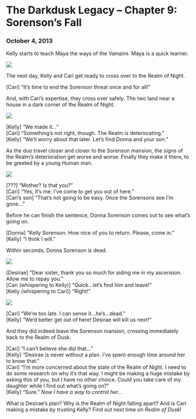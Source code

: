 # The Darkdusk Legacy – Chapter 9: Sorenson’s Fall
### October 4, 2013

Kelly starts to teach Maya the ways of the Vampire. Maya is a quick learner.

<img src="/assets/images/gamepics/darkdusk/gen1/chapter9/Maya learns how to talk.png">

The next day, Kelly and Cari get ready to cross over to the Realm of Night.

[Cari] “It’s time to end the Sorenson threat once and for all!”

And, with Cari’s expertise, they cross over safely. The two land near a house in a dark corner of the Realm of Night.

<img src="/assets/images/gamepics/darkdusk/gen1/chapter9/A safe landing.png">

[Kelly] “We made it…”  
[Cari] “Something’s not right, though. The Realm is deteriorating.”  
[Kelly] “We’ll worry about that later. Let’s find Donna and your son.”

As the duo travel closer and closer to the Sorenson mansion, the signs of the Realm’s deterioration get worse and worse. Finally they make it there, to be greeted by a young Human man.

<img src="/assets/images/gamepics/darkdusk/gen1/chapter9/Cari's son.png">

[???] “Mother? Is that you?”  
[Cari] “Yes, it’s me. I’ve come to get you out of here.”  
[Cari’s son] “That’s not going to be easy. Once the Sorensons see I’m gone…”

Before he can finish the sentence, Donna Sorenson comes out to see what’s going on.

[Donna] “Kelly Sorenson. How nice of you to return. Please, come in.”  
[Kelly] “I think I will.”

Within seconds, Donna Sorenson is dead.

<img src="/assets/images/gamepics/darkdusk/gen1/chapter9/Donna's death.png">

[Desirae] “Dear sister, thank you so much for aiding me in my ascension. Allow me to repay you.”  
[Cari (whispering to Kelly)] “Quick…let’s find him and leave!”  
[Kelly (whispering to Cari)] “Right!”

<img src="/assets/images/gamepics/darkdusk/gen1/chapter9/A second death.png">

[Cari] “We’re too late. I can sense it…he’s…dead.”  
[Kelly] “We’d better get out of here! Desirae will kill us next!”

And they did indeed leave the Sorenson mansion, crossing immediately back to the Realm of Dusk.

[Cari] “I can’t believe she did that…”  
[Kelly] “Desirae is never without a plan. I’ve spent enough time around her to know that.”  
[Cari] “I’m more concerned about the state of the Realm of Night. I need to do some research on why it’s that way. I might be making a huge mistake by asking this of you, but I have no other choice. Could you take care of my daughter while I find out what’s going on?”  
[Kelly] “Sure.” *Now I have a way to control her…*

What is Desirae’s plan? Why is the Realm of Night falling apart? And is Cari making a mistake by trusting Kelly? Find out next time on *Realm of Dusk*!
